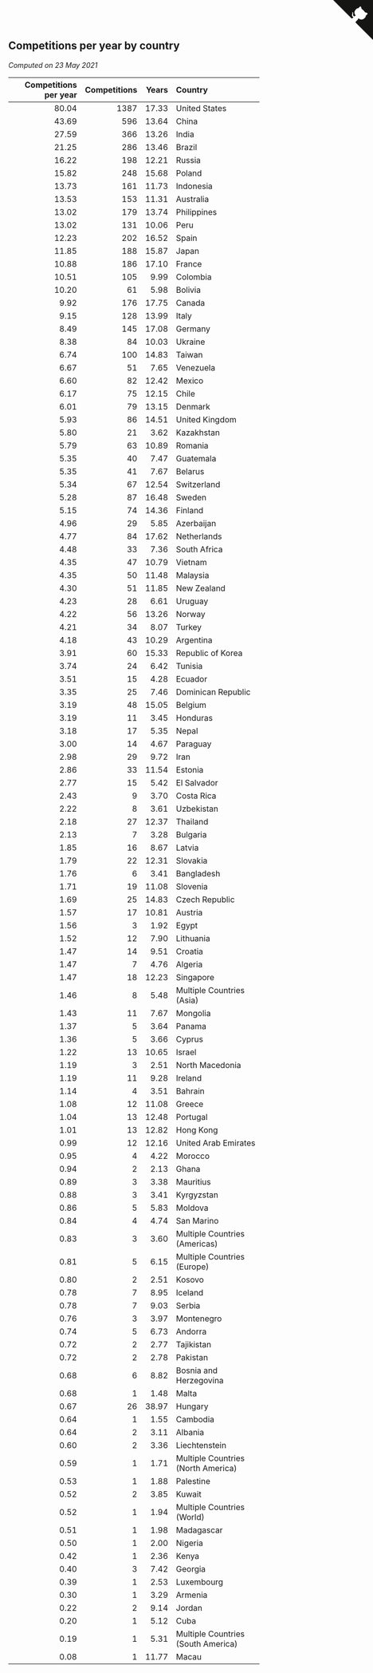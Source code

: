 ## Competitions per year by country

*Computed on 23 May 2021*

| Competitions per year | Competitions | Years | Country |
| ---: | ---: | ---: | :--- |
| 80.04 | 1387 | 17.33 | United States |
| 43.69 | 596 | 13.64 | China |
| 27.59 | 366 | 13.26 | India |
| 21.25 | 286 | 13.46 | Brazil |
| 16.22 | 198 | 12.21 | Russia |
| 15.82 | 248 | 15.68 | Poland |
| 13.73 | 161 | 11.73 | Indonesia |
| 13.53 | 153 | 11.31 | Australia |
| 13.02 | 179 | 13.74 | Philippines |
| 13.02 | 131 | 10.06 | Peru |
| 12.23 | 202 | 16.52 | Spain |
| 11.85 | 188 | 15.87 | Japan |
| 10.88 | 186 | 17.10 | France |
| 10.51 | 105 | 9.99 | Colombia |
| 10.20 | 61 | 5.98 | Bolivia |
| 9.92 | 176 | 17.75 | Canada |
| 9.15 | 128 | 13.99 | Italy |
| 8.49 | 145 | 17.08 | Germany |
| 8.38 | 84 | 10.03 | Ukraine |
| 6.74 | 100 | 14.83 | Taiwan |
| 6.67 | 51 | 7.65 | Venezuela |
| 6.60 | 82 | 12.42 | Mexico |
| 6.17 | 75 | 12.15 | Chile |
| 6.01 | 79 | 13.15 | Denmark |
| 5.93 | 86 | 14.51 | United Kingdom |
| 5.80 | 21 | 3.62 | Kazakhstan |
| 5.79 | 63 | 10.89 | Romania |
| 5.35 | 40 | 7.47 | Guatemala |
| 5.35 | 41 | 7.67 | Belarus |
| 5.34 | 67 | 12.54 | Switzerland |
| 5.28 | 87 | 16.48 | Sweden |
| 5.15 | 74 | 14.36 | Finland |
| 4.96 | 29 | 5.85 | Azerbaijan |
| 4.77 | 84 | 17.62 | Netherlands |
| 4.48 | 33 | 7.36 | South Africa |
| 4.35 | 47 | 10.79 | Vietnam |
| 4.35 | 50 | 11.48 | Malaysia |
| 4.30 | 51 | 11.85 | New Zealand |
| 4.23 | 28 | 6.61 | Uruguay |
| 4.22 | 56 | 13.26 | Norway |
| 4.21 | 34 | 8.07 | Turkey |
| 4.18 | 43 | 10.29 | Argentina |
| 3.91 | 60 | 15.33 | Republic of Korea |
| 3.74 | 24 | 6.42 | Tunisia |
| 3.51 | 15 | 4.28 | Ecuador |
| 3.35 | 25 | 7.46 | Dominican Republic |
| 3.19 | 48 | 15.05 | Belgium |
| 3.19 | 11 | 3.45 | Honduras |
| 3.18 | 17 | 5.35 | Nepal |
| 3.00 | 14 | 4.67 | Paraguay |
| 2.98 | 29 | 9.72 | Iran |
| 2.86 | 33 | 11.54 | Estonia |
| 2.77 | 15 | 5.42 | El Salvador |
| 2.43 | 9 | 3.70 | Costa Rica |
| 2.22 | 8 | 3.61 | Uzbekistan |
| 2.18 | 27 | 12.37 | Thailand |
| 2.13 | 7 | 3.28 | Bulgaria |
| 1.85 | 16 | 8.67 | Latvia |
| 1.79 | 22 | 12.31 | Slovakia |
| 1.76 | 6 | 3.41 | Bangladesh |
| 1.71 | 19 | 11.08 | Slovenia |
| 1.69 | 25 | 14.83 | Czech Republic |
| 1.57 | 17 | 10.81 | Austria |
| 1.56 | 3 | 1.92 | Egypt |
| 1.52 | 12 | 7.90 | Lithuania |
| 1.47 | 14 | 9.51 | Croatia |
| 1.47 | 7 | 4.76 | Algeria |
| 1.47 | 18 | 12.23 | Singapore |
| 1.46 | 8 | 5.48 | Multiple Countries (Asia) |
| 1.43 | 11 | 7.67 | Mongolia |
| 1.37 | 5 | 3.64 | Panama |
| 1.36 | 5 | 3.66 | Cyprus |
| 1.22 | 13 | 10.65 | Israel |
| 1.19 | 3 | 2.51 | North Macedonia |
| 1.19 | 11 | 9.28 | Ireland |
| 1.14 | 4 | 3.51 | Bahrain |
| 1.08 | 12 | 11.08 | Greece |
| 1.04 | 13 | 12.48 | Portugal |
| 1.01 | 13 | 12.82 | Hong Kong |
| 0.99 | 12 | 12.16 | United Arab Emirates |
| 0.95 | 4 | 4.22 | Morocco |
| 0.94 | 2 | 2.13 | Ghana |
| 0.89 | 3 | 3.38 | Mauritius |
| 0.88 | 3 | 3.41 | Kyrgyzstan |
| 0.86 | 5 | 5.83 | Moldova |
| 0.84 | 4 | 4.74 | San Marino |
| 0.83 | 3 | 3.60 | Multiple Countries (Americas) |
| 0.81 | 5 | 6.15 | Multiple Countries (Europe) |
| 0.80 | 2 | 2.51 | Kosovo |
| 0.78 | 7 | 8.95 | Iceland |
| 0.78 | 7 | 9.03 | Serbia |
| 0.76 | 3 | 3.97 | Montenegro |
| 0.74 | 5 | 6.73 | Andorra |
| 0.72 | 2 | 2.77 | Tajikistan |
| 0.72 | 2 | 2.78 | Pakistan |
| 0.68 | 6 | 8.82 | Bosnia and Herzegovina |
| 0.68 | 1 | 1.48 | Malta |
| 0.67 | 26 | 38.97 | Hungary |
| 0.64 | 1 | 1.55 | Cambodia |
| 0.64 | 2 | 3.11 | Albania |
| 0.60 | 2 | 3.36 | Liechtenstein |
| 0.59 | 1 | 1.71 | Multiple Countries (North America) |
| 0.53 | 1 | 1.88 | Palestine |
| 0.52 | 2 | 3.85 | Kuwait |
| 0.52 | 1 | 1.94 | Multiple Countries (World) |
| 0.51 | 1 | 1.98 | Madagascar |
| 0.50 | 1 | 2.00 | Nigeria |
| 0.42 | 1 | 2.36 | Kenya |
| 0.40 | 3 | 7.42 | Georgia |
| 0.39 | 1 | 2.53 | Luxembourg |
| 0.30 | 1 | 3.29 | Armenia |
| 0.22 | 2 | 9.14 | Jordan |
| 0.20 | 1 | 5.12 | Cuba |
| 0.19 | 1 | 5.31 | Multiple Countries (South America) |
| 0.08 | 1 | 11.77 | Macau |


<a href="https://github.com/jonatanklosko/wca_statistics" class="github-corner" aria-label="View source on Github"><svg width="80" height="80" viewBox="0 0 250 250" style="fill:#151513; color:#fff; position: absolute; top: 0; border: 0; right: 0;" aria-hidden="true"><path d="M0,0 L115,115 L130,115 L142,142 L250,250 L250,0 Z"></path><path d="M128.3,109.0 C113.8,99.7 119.0,89.6 119.0,89.6 C122.0,82.7 120.5,78.6 120.5,78.6 C119.2,72.0 123.4,76.3 123.4,76.3 C127.3,80.9 125.5,87.3 125.5,87.3 C122.9,97.6 130.6,101.9 134.4,103.2" fill="currentColor" style="transform-origin: 130px 106px;" class="octo-arm"></path><path d="M115.0,115.0 C114.9,115.1 118.7,116.5 119.8,115.4 L133.7,101.6 C136.9,99.2 139.9,98.4 142.2,98.6 C133.8,88.0 127.5,74.4 143.8,58.0 C148.5,53.4 154.0,51.2 159.7,51.0 C160.3,49.4 163.2,43.6 171.4,40.1 C171.4,40.1 176.1,42.5 178.8,56.2 C183.1,58.6 187.2,61.8 190.9,65.4 C194.5,69.0 197.7,73.2 200.1,77.6 C213.8,80.2 216.3,84.9 216.3,84.9 C212.7,93.1 206.9,96.0 205.4,96.6 C205.1,102.4 203.0,107.8 198.3,112.5 C181.9,128.9 168.3,122.5 157.7,114.1 C157.9,116.9 156.7,120.9 152.7,124.9 L141.0,136.5 C139.8,137.7 141.6,141.9 141.8,141.8 Z" fill="currentColor" class="octo-body"></path></svg></a><style>.github-corner:hover .octo-arm{animation:octocat-wave 560ms ease-in-out}@keyframes octocat-wave{0%,100%{transform:rotate(0)}20%,60%{transform:rotate(-25deg)}40%,80%{transform:rotate(10deg)}}@media (max-width:500px){.github-corner:hover .octo-arm{animation:none}.github-corner .octo-arm{animation:octocat-wave 560ms ease-in-out}}</style>
